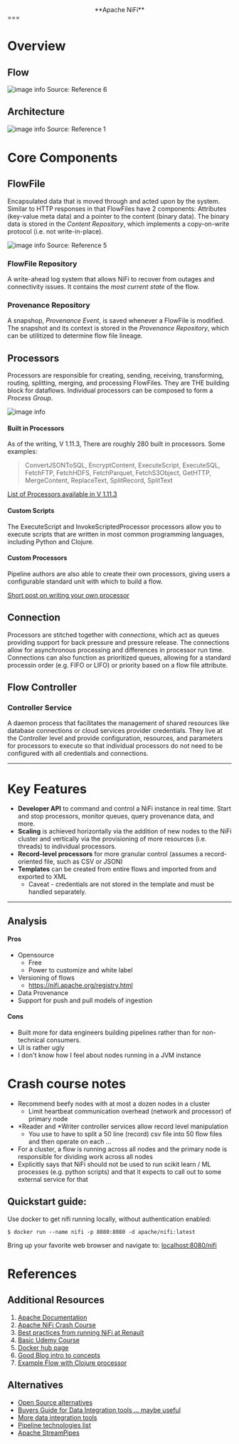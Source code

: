 <div align="center">**Apache NiFi**</div>
===

# Overview
## Flow
![image info](./images/example_flow.png)
Source: Reference 6

## Architecture
![image info](./images/nifi_cluster_arch.png)
Source: Reference 1

# Core Components
## FlowFile
Encapsulated data that is moved through and acted upon by the system.  Similar to HTTP responses in that FlowFiles have 2 components: Attributes (key-value meta data) and a pointer to the content (binary data).  The binary data is stored in the *Content Repository*, which implements a copy-on-write protocol (i.e. not write-in-place).

![image info](./images/flow_file.png)
Source: Reference 5

### FlowFile Repository
A write-ahead log system that allows NiFi to recover from outages and connectivity issues.  It contains the *most current state* of the flow.

### Provenance Repository
A snapshop, *Provenance Event*, is saved whenever a FlowFile is modified.  The snapshot and its context is stored in the *Provenance Repository*, which can be utilitized to determine flow file lineage.

## Processors
Processors are responsible for creating, sending, receiving, transforming, routing, splitting, merging, and processing FlowFiles. They are THE building block for dataflows.  Individual processors can be composed to form a *Process Group*.

![image info](./images/example_processor.png)

#### Built in Processors
As of the writing, V 1.11.3, There are roughly 280 built in processors.  Some examples:

> ConvertJSONToSQL, EncryptContent, ExecuteScript, ExecuteSQL, FetchFTP, FetchHDFS, FetchParquet, FetchS3Object, GetHTTP, MergeContent, ReplaceText, SplitRecord, SplitText

[List of Processors available in V 1.11.3](https://www.nifi.rocks/apache-nifi-processors/)

#### Custom Scripts
The ExecuteScript and InvokeScriptedProcessor processors allow you to execute scripts that are written in most common programming languages, including Python and Clojure.

#### Custom Processors
Pipeline authors are also able to create their own processors, giving users a configurable standard unit with which to build a flow.

[Short post on writing your own processor](https://community.cloudera.com/t5/Community-Articles/Build-Custom-Nifi-Processor/ta-p/244734)


## Connection
Processors are stitched together with *connections*, which act as queues providing support for back pressure and pressure release.  The connections allow for asynchronous processing and differences in processor run time.  Connections can also function as prioritized queues, allowing for a standard processin order (e.g. FIFO or LIFO) or priority based on a flow file attribute.

## Flow Controller
### Controller Service
A daemon process that facilitates the management of shared resources like database connections or cloud services provider credentials. They live at the Controller level and provide configuration, resources, and parameters for processors to execute so that individual processors do not need to be configured with all credentials and connections.

---
# Key Features
- **Developer API** to command and control a NiFi instance in real time. Start and stop processors, monitor queues, query provenance data, and more.
- **Scaling** is achieved horizontally via the addition of new nodes to the NiFi cluster and vertically via the provisioning of more resources (i.e. threads) to individual processors.
- **Record-level processors** for more granular control (assumes a record-oriented file, such as CSV or JSON)
- **Templates** can be created from entire flows and imported from and exported to XML
  - Caveat - credentials are not stored in the template and must be handled separately. 

---
## Analysis

#### Pros
- Opensource
  - Free
  - Power to customize and white label
- Versioning of flows
  - https://nifi.apache.org/registry.html
- Data Provenance
- Support for push and pull models of ingestion

#### Cons
- Built more for data engineers building pipelines rather than for non-technical consumers.
- UI is rather ugly
- I don't know how I feel about nodes running in a JVM instance


# Crash course notes
- Recommend beefy nodes with at most a dozen nodes in a cluster
  - Limit heartbeat communication overhead (network and processor) of primary node
- *Reader and *Writer controller services allow record level manipulation
  - You use to have to split a 50 line (record) csv file into 50 flow files and then operate on each ...
- For a cluster, a flow is running across all nodes and the primary node is responsible for dividing work across all nodes
- Explicitly says that NiFi should not be used to run scikit learn / ML processes (e.g. python scripts) and that it expects to call out to some external service for that


## Quickstart guide:
Use docker to get nifi running locally, without authentication enabled:

`$ docker run --name nifi -p 8080:8080 -d apache/nifi:latest`

Bring up your favorite web browser and navigate to: [localhost:8080/nifi](localhost:8080/nifi)


# References
## Additional Resources
1. [Apache Documentation](https://nifi.apache.org/docs/nifi-docs/components/nifi-docs/)
2. [Apache NiFi Crash Course](https://www.youtube.com/watch?v=fblkgr1PJ0o)
3. [Best practices from running NiFi at Renault](https://www.youtube.com/watch?v=rF7FV8cCYIc)
4. [Basic Udemy Course](https://www.udemy.com/course/apache-nifi/)
5. [Docker hub page](https://hub.docker.com/r/apache/nifi/)
6. [Good Blog intro to concepts](https://www.freecodecamp.org/news/nifi-surf-on-your-dataflow-4f3343c50aa2/)
7. [Example Flow with Clojure processor](http://blog.hellonico.info/devops/nifi/)

## Alternatives
- [Open Source alternatives](https://solutionsreview.com/data-integration/top-free-and-open-source-etl-tools-for-data-integration/)
- [Buyers Guide for Data Integration tools ... maybe useful](https://solutionsreview.com/data-integration/data-integration-buyers-guide/)
- [More data integration tools](https://www.alooma.com/blog/data-integration-tools)
- [Pipeline technologies list](https://github.com/pditommaso/awesome-pipeline)
- [Apache StreamPipes](https://projects.apache.org/project.html?incubator-streampipes)
